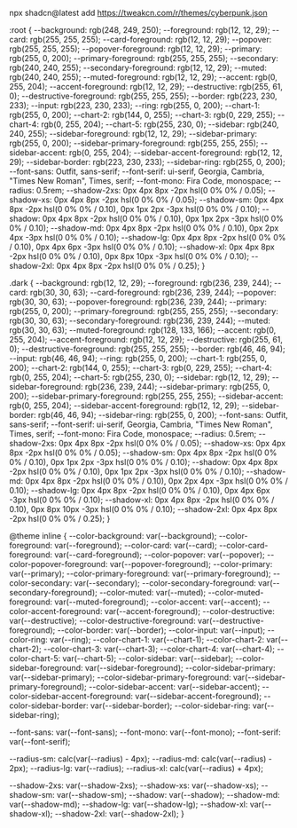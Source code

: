 npx shadcn@latest add https://tweakcn.com/r/themes/cyberpunk.json

:root {
  --background: rgb(248, 249, 250);
  --foreground: rgb(12, 12, 29);
  --card: rgb(255, 255, 255);
  --card-foreground: rgb(12, 12, 29);
  --popover: rgb(255, 255, 255);
  --popover-foreground: rgb(12, 12, 29);
  --primary: rgb(255, 0, 200);
  --primary-foreground: rgb(255, 255, 255);
  --secondary: rgb(240, 240, 255);
  --secondary-foreground: rgb(12, 12, 29);
  --muted: rgb(240, 240, 255);
  --muted-foreground: rgb(12, 12, 29);
  --accent: rgb(0, 255, 204);
  --accent-foreground: rgb(12, 12, 29);
  --destructive: rgb(255, 61, 0);
  --destructive-foreground: rgb(255, 255, 255);
  --border: rgb(223, 230, 233);
  --input: rgb(223, 230, 233);
  --ring: rgb(255, 0, 200);
  --chart-1: rgb(255, 0, 200);
  --chart-2: rgb(144, 0, 255);
  --chart-3: rgb(0, 229, 255);
  --chart-4: rgb(0, 255, 204);
  --chart-5: rgb(255, 230, 0);
  --sidebar: rgb(240, 240, 255);
  --sidebar-foreground: rgb(12, 12, 29);
  --sidebar-primary: rgb(255, 0, 200);
  --sidebar-primary-foreground: rgb(255, 255, 255);
  --sidebar-accent: rgb(0, 255, 204);
  --sidebar-accent-foreground: rgb(12, 12, 29);
  --sidebar-border: rgb(223, 230, 233);
  --sidebar-ring: rgb(255, 0, 200);
  --font-sans: Outfit, sans-serif;
  --font-serif: ui-serif, Georgia, Cambria, "Times New Roman", Times, serif;
  --font-mono: Fira Code, monospace;
  --radius: 0.5rem;
  --shadow-2xs: 0px 4px 8px -2px hsl(0 0% 0% / 0.05);
  --shadow-xs: 0px 4px 8px -2px hsl(0 0% 0% / 0.05);
  --shadow-sm: 0px 4px 8px -2px hsl(0 0% 0% / 0.10), 0px 1px 2px -3px hsl(0 0% 0% / 0.10);
  --shadow: 0px 4px 8px -2px hsl(0 0% 0% / 0.10), 0px 1px 2px -3px hsl(0 0% 0% / 0.10);
  --shadow-md: 0px 4px 8px -2px hsl(0 0% 0% / 0.10), 0px 2px 4px -3px hsl(0 0% 0% / 0.10);
  --shadow-lg: 0px 4px 8px -2px hsl(0 0% 0% / 0.10), 0px 4px 6px -3px hsl(0 0% 0% / 0.10);
  --shadow-xl: 0px 4px 8px -2px hsl(0 0% 0% / 0.10), 0px 8px 10px -3px hsl(0 0% 0% / 0.10);
  --shadow-2xl: 0px 4px 8px -2px hsl(0 0% 0% / 0.25);
}

.dark {
  --background: rgb(12, 12, 29);
  --foreground: rgb(236, 239, 244);
  --card: rgb(30, 30, 63);
  --card-foreground: rgb(236, 239, 244);
  --popover: rgb(30, 30, 63);
  --popover-foreground: rgb(236, 239, 244);
  --primary: rgb(255, 0, 200);
  --primary-foreground: rgb(255, 255, 255);
  --secondary: rgb(30, 30, 63);
  --secondary-foreground: rgb(236, 239, 244);
  --muted: rgb(30, 30, 63);
  --muted-foreground: rgb(128, 133, 166);
  --accent: rgb(0, 255, 204);
  --accent-foreground: rgb(12, 12, 29);
  --destructive: rgb(255, 61, 0);
  --destructive-foreground: rgb(255, 255, 255);
  --border: rgb(46, 46, 94);
  --input: rgb(46, 46, 94);
  --ring: rgb(255, 0, 200);
  --chart-1: rgb(255, 0, 200);
  --chart-2: rgb(144, 0, 255);
  --chart-3: rgb(0, 229, 255);
  --chart-4: rgb(0, 255, 204);
  --chart-5: rgb(255, 230, 0);
  --sidebar: rgb(12, 12, 29);
  --sidebar-foreground: rgb(236, 239, 244);
  --sidebar-primary: rgb(255, 0, 200);
  --sidebar-primary-foreground: rgb(255, 255, 255);
  --sidebar-accent: rgb(0, 255, 204);
  --sidebar-accent-foreground: rgb(12, 12, 29);
  --sidebar-border: rgb(46, 46, 94);
  --sidebar-ring: rgb(255, 0, 200);
  --font-sans: Outfit, sans-serif;
  --font-serif: ui-serif, Georgia, Cambria, "Times New Roman", Times, serif;
  --font-mono: Fira Code, monospace;
  --radius: 0.5rem;
  --shadow-2xs: 0px 4px 8px -2px hsl(0 0% 0% / 0.05);
  --shadow-xs: 0px 4px 8px -2px hsl(0 0% 0% / 0.05);
  --shadow-sm: 0px 4px 8px -2px hsl(0 0% 0% / 0.10), 0px 1px 2px -3px hsl(0 0% 0% / 0.10);
  --shadow: 0px 4px 8px -2px hsl(0 0% 0% / 0.10), 0px 1px 2px -3px hsl(0 0% 0% / 0.10);
  --shadow-md: 0px 4px 8px -2px hsl(0 0% 0% / 0.10), 0px 2px 4px -3px hsl(0 0% 0% / 0.10);
  --shadow-lg: 0px 4px 8px -2px hsl(0 0% 0% / 0.10), 0px 4px 6px -3px hsl(0 0% 0% / 0.10);
  --shadow-xl: 0px 4px 8px -2px hsl(0 0% 0% / 0.10), 0px 8px 10px -3px hsl(0 0% 0% / 0.10);
  --shadow-2xl: 0px 4px 8px -2px hsl(0 0% 0% / 0.25);
}

@theme inline {
  --color-background: var(--background);
  --color-foreground: var(--foreground);
  --color-card: var(--card);
  --color-card-foreground: var(--card-foreground);
  --color-popover: var(--popover);
  --color-popover-foreground: var(--popover-foreground);
  --color-primary: var(--primary);
  --color-primary-foreground: var(--primary-foreground);
  --color-secondary: var(--secondary);
  --color-secondary-foreground: var(--secondary-foreground);
  --color-muted: var(--muted);
  --color-muted-foreground: var(--muted-foreground);
  --color-accent: var(--accent);
  --color-accent-foreground: var(--accent-foreground);
  --color-destructive: var(--destructive);
  --color-destructive-foreground: var(--destructive-foreground);
  --color-border: var(--border);
  --color-input: var(--input);
  --color-ring: var(--ring);
  --color-chart-1: var(--chart-1);
  --color-chart-2: var(--chart-2);
  --color-chart-3: var(--chart-3);
  --color-chart-4: var(--chart-4);
  --color-chart-5: var(--chart-5);
  --color-sidebar: var(--sidebar);
  --color-sidebar-foreground: var(--sidebar-foreground);
  --color-sidebar-primary: var(--sidebar-primary);
  --color-sidebar-primary-foreground: var(--sidebar-primary-foreground);
  --color-sidebar-accent: var(--sidebar-accent);
  --color-sidebar-accent-foreground: var(--sidebar-accent-foreground);
  --color-sidebar-border: var(--sidebar-border);
  --color-sidebar-ring: var(--sidebar-ring);

  --font-sans: var(--font-sans);
  --font-mono: var(--font-mono);
  --font-serif: var(--font-serif);

  --radius-sm: calc(var(--radius) - 4px);
  --radius-md: calc(var(--radius) - 2px);
  --radius-lg: var(--radius);
  --radius-xl: calc(var(--radius) + 4px);

  --shadow-2xs: var(--shadow-2xs);
  --shadow-xs: var(--shadow-xs);
  --shadow-sm: var(--shadow-sm);
  --shadow: var(--shadow);
  --shadow-md: var(--shadow-md);
  --shadow-lg: var(--shadow-lg);
  --shadow-xl: var(--shadow-xl);
  --shadow-2xl: var(--shadow-2xl);
}